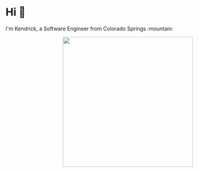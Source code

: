  <h1> Hi 👋</h1>
 <p>I'm Kendrick, a Software Engineer from Colorado Springs :mountain: </p>

<img align="right" width="350" height="350" src="https://www.hugp.com/research/assets/img/gif/pc.gif">



<!--
**kendrick-keits/kendrick-keits** is a ✨ _special_ ✨ repository because its `README.md` (this file) appears on your GitHub profile.

Here are some ideas to get you started:

- 🔭 I’m currently working on ...
- 🌱 I’m currently learning ...
- 👯 I’m looking to collaborate on ...
- 🤔 I’m looking for help with ...
- 💬 Ask me about ...
- 📫 How to reach me: ...
- 😄 Pronouns: ...
- ⚡ Fun fact: ...
-->
